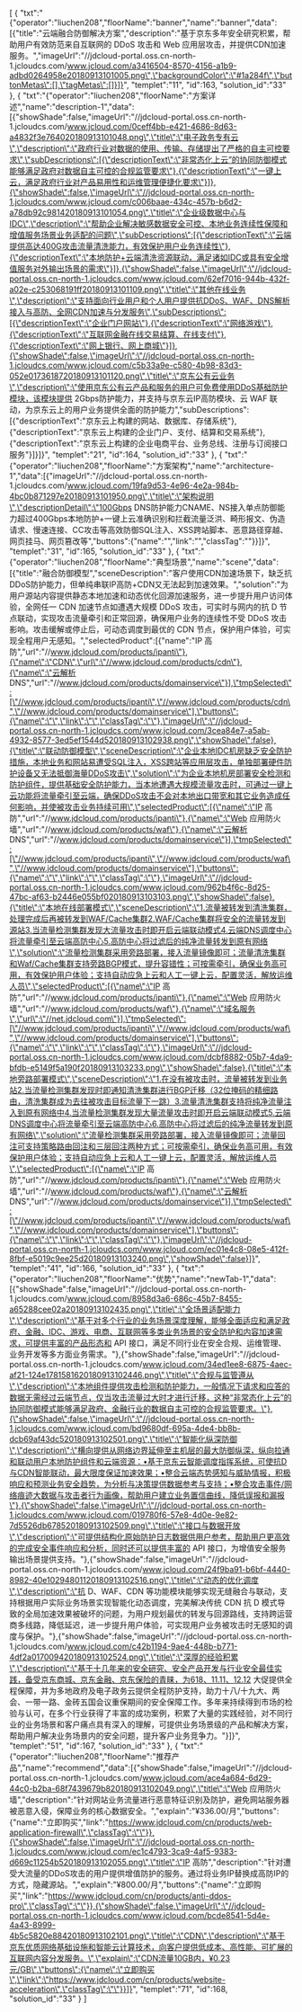 [
	{
		"txt":"{\"operator\":\"liuchen208\",\"floorName\":\"banner\",\"name\":\"banner\",\"data\":[{\"title\":\"云端融合防御解决方案\",\"description\":\"基于京东多年安全研究积累，帮助用户有效防范来自互联网的 DDoS 攻击和 Web 应用层攻击，并提供CDN加速服务。\",\"imageUrl\":\"//jdcloud-portal.oss.cn-north-1.jcloudcs.com/www.jcloud.com/a3416504-8570-4156-a1b9-adbd0264958e20180913101005.png\",\"backgroundColor\":\"#1a284f\",\"buttonMetas\":[],\"tagMetas\":[]}]}",
		"templet":"11",
		"id":163,
		"solution_id":"33"
	},
	{
		"txt":"{\"operator\":\"liuchen208\",\"floorName\":\"方案详述\",\"name\":\"description-1\",\"data\":[{\"showShade\":false,\"imageUrl\":\"//jdcloud-portal.oss.cn-north-1.jcloudcs.com/www.jcloud.com/0ceff4bb-e421-4686-8d63-a4832f3e764020180913101048.png\",\"title\":\"电子政务专有云\",\"description\":\"政府行业对数据的使用、传输、存储提出了严格的自主可控要求\",\"subDescriptions\":[{\"descriptionText\":\"非常态化上云”的协同防御模式能够满足政府对数据自主可控的合规监管要求\"},{\"descriptionText\":\"一键上云，满足政府行业对产品易用性和运维管理便捷化要求\"}]},{\"showShade\":false,\"imageUrl\":\"//jdcloud-portal.oss.cn-north-1.jcloudcs.com/www.jcloud.com/c006baae-434c-457b-b6d2-a78db92c981420180913101054.png\",\"title\":\"企业级数据中心与IDC\",\"description\":\"帮助企业解决敏感数据安全可控、本地业务连续性保障和增值服务场景业务适配的问题\",\"subDescriptions\":[{\"descriptionText\":\"云端提供高达400G攻击流量清洗能力，有效保护用户业务连续性\"},{\"descriptionText\":\"本地防护+云端清洗资源联动，满足诸如IDC或具有安全增值服务对外输出场景的需求\"}]},{\"showShade\":false,\"imageUrl\":\"//jdcloud-portal.oss.cn-north-1.jcloudcs.com/www.jcloud.com/62ef7016-944b-432f-a02e-c253068191ff20180913101109.png\",\"title\":\"其他在线业务\",\"description\":\"支持面向行业用户和个人用户提供抗DDoS、WAF、DNS解析接入与高防、全网CDN加速与分发服务\",\"subDescriptions\":[{\"descriptionText\":\"企业门户网站\"},{\"descriptionText\":\"网络游戏\"},{\"descriptionText\":\"互联网金融在线交易结算、在线支付\"},{\"descriptionText\":\"网上银行、网上商城\"}]},{\"showShade\":false,\"imageUrl\":\"//jdcloud-portal.oss.cn-north-1.jcloudcs.com/www.jcloud.com/c5b33a9e-c580-4b98-83d3-052e0173618720180913101120.png\",\"title\":\"京东公有云业务\",\"description\":\"使用京东公有云产品和服务的用户可免费使用DDoS基础防护模块，该模块提供 2Gbps防护能力，并支持与京东云IP高防模块、云 WAF 联动，为京东云上的用户业务提供全面的防护能力\",\"subDescriptions\":[{\"descriptionText\":\"京东云上构建的网站、数据库、存储系统\"},{\"descriptionText\":\"京东云上构建的企业门户、支付、结算和交易系统\"},{\"descriptionText\":\"京东云上构建的企业电商平台、业务总线、注册与订阅接口服务\"}]}]}",
		"templet":"21",
		"id":164,
		"solution_id":"33"
	},
	{
		"txt":"{\"operator\":\"liuchen208\",\"floorName\":\"方案架构\",\"name\":\"architecture-1\",\"data\":[{\"imageUrl\":\"//jdcloud-portal.oss.cn-north-1.jcloudcs.com/www.jcloud.com/19fa9d53-4e96-4e2a-984b-4bc0b871297e20180913101950.png\",\"title\":\"架构说明\",\"descriptionDetail\":\"100Gbps DNS防护能力CNAME、NS接入单点防御能力超过400Gbps本地防护+一键上云准确识别和拦截流量泛洪、畸形报文、伪造请求、慢速连接、CC攻击等高效防御SQL注入、XSS跨站脚本、恶意路径穿越、网页挂马、网页篡改等\",\"buttons\":{\"name\":\"\",\"link\":\"\",\"classTag\":\"\"}}]}",
		"templet":"31",
		"id":165,
		"solution_id":"33"
	},
	{
		"txt":"{\"operator\":\"liuchen208\",\"floorName\":\"典型场景\",\"name\":\"scene\",\"data\":[{\"title\":\"融合防御模型\",\"sceneDescription\":\"客户使用CDN加速场景下，缺乏抗DDoS防护能力，但单纯串联IP高防+CDN又无法起到加速效果。\",\"solution\":\"为用户源站内容提供静态本地加速和动态优化回源加速服务，进一步提升用户访问体验，全网任一 CDN 加速节点如遭遇大规模 DDoS 攻击，可实时与网内的抗 D 节点联动，实现攻击流量牵引和正常回源，确保用户业务的连续性不受 DDoS 攻击影响。攻击缓解或停止后，可动态调度到最优的 CDN 节点，保护用户体验，可实现全程用户无感知。\",\"selectedProduct\":[{\"name\":\"IP 高防\",\"url\":\"//www.jdcloud.com/products/ipanti\"},{\"name\":\"CDN\",\"url\":\"//www.jdcloud.com/products/cdn\"},{\"name\":\"云解析 DNS\",\"url\":\"//www.jdcloud.com/products/domainservice\"}],\"tmpSelected\":[\"//www.jdcloud.com/products/ipanti\",\"//www.jdcloud.com/products/cdn\",\"//www.jdcloud.com/products/domainservice\"],\"buttons\":{\"name\":\"\",\"link\":\"\",\"classTag\":\"\"},\"imageUrl\":\"//jdcloud-portal.oss.cn-north-1.jcloudcs.com/www.jcloud.com/3cea84e7-a5ab-4932-8577-3ed5ef1544d520180913102938.png\",\"showShade\":false},{\"title\":\"联动防御模型\",\"sceneDescription\":\"企业本地IDC机房缺乏安全防护措施，本地业务和网站易遭受SQL注入，XSS跨站等应用层攻击，单独部署硬件防护设备又无法抵御海量DDoS攻击\",\"solution\":\"为企业本地机房部署安全检测和防护组件，提供基础安全防护能力，当本地遭遇大规模流量攻击时，可通过一键上云功能将流量牵引至云端，确保DDoS攻击不会对本地出口带宽和其它业务造成任何影响，并使被攻击业务持续可用\",\"selectedProduct\":[{\"name\":\"IP 高防\",\"url\":\"//www.jdcloud.com/products/ipanti\"},{\"name\":\"Web 应用防火墙\",\"url\":\"//www.jdcloud.com/products/waf\"},{\"name\":\"云解析 DNS\",\"url\":\"//www.jdcloud.com/products/domainservice\"}],\"tmpSelected\":[\"//www.jdcloud.com/products/ipanti\",\"//www.jdcloud.com/products/waf\",\"//www.jdcloud.com/products/domainservice\"],\"buttons\":{\"name\":\"\",\"link\":\"\",\"classTag\":\"\"},\"imageUrl\":\"//jdcloud-portal.oss.cn-north-1.jcloudcs.com/www.jcloud.com/962b4f6c-8d25-47bc-af63-b2446e055bf020180913103103.png\",\"showShade\":false},{\"title\":\"本地在线部署模式\",\"sceneDescription\":\"1.流量被转发到清洗集群，处理完成后再被转发到WAF/Cache集群2.WAF/Cache集群将安全的流量转发到源站3.当流量检测集群发现大流量攻击时即开启云端联动模式4.云端DNS调度中心将流量牵引至云端高防中心5.高防中心将过滤后的纯净流量转发到原有网络\",\"solution\":\"流量检测集群采用旁路部署，接入流量镜像即可；流量清洗集群和Waf/Cache集群支持旁路BGP模式，提升容错性；可按需牵引，确保业务高可用，有效保护用户体验；支持自动应急上云和人工一键上云，配置灵活，解放运维人员\",\"selectedProduct\":[{\"name\":\"IP 高防\",\"url\":\"//www.jdcloud.com/products/ipanti\"},{\"name\":\"Web 应用防火墙\",\"url\":\"//www.jdcloud.com/products/waf\"},{\"name\":\"域名服务\",\"url\":\"//net.jdcloud.com\"}],\"tmpSelected\":[\"//www.jdcloud.com/products/ipanti\",\"//www.jdcloud.com/products/waf\",\"//www.jdcloud.com/products/domainservice\"],\"buttons\":{\"name\":\"\",\"link\":\"\",\"classTag\":\"\"},\"imageUrl\":\"//jdcloud-portal.oss.cn-north-1.jcloudcs.com/www.jcloud.com/dcbf8882-05b7-4da9-bfdb-e5149f5a190f20180913103233.png\",\"showShade\":false},{\"title\":\"本地旁路部署模式\",\"sceneDescription\":\"1.在没有被攻击时，流量被转发到业务站2.当流量检测集群发现时即通知清洗集群进行BGP迁移（32位掩码的精细路由，清洗集群成为去往被攻击目标流量下一跳）3.流量清洗集群支持将纯净流量注入到原有网络中4.当流量检测集群发现大量流量攻击时即开启云端联动模式5.云端DNS调度中心将流量牵引至云端高防中心6.高防中心将过滤后的纯净流量转发到原有网络\",\"solution\":\"流量检测集群采用旁路部署，接入流量镜像即可；流量回注可支持策略路由回注和三层回注两种方式；可按需牵引，确保业务高可用，有效保护用户体验；支持自动应急上云和人工一键上云，配置灵活，解放运维人员\",\"selectedProduct\":[{\"name\":\"IP 高防\",\"url\":\"//www.jdcloud.com/products/ipanti\"},{\"name\":\"Web 应用防火墙\",\"url\":\"//www.jdcloud.com/products/waf\"},{\"name\":\"云解析 DNS\",\"url\":\"//www.jdcloud.com/products/domainservice\"}],\"tmpSelected\":[\"//www.jdcloud.com/products/ipanti\",\"//www.jdcloud.com/products/waf\",\"//www.jdcloud.com/products/domainservice\"],\"buttons\":{\"name\":\"\",\"link\":\"\",\"classTag\":\"\"},\"imageUrl\":\"//jdcloud-portal.oss.cn-north-1.jcloudcs.com/www.jcloud.com/ec01e4c8-08e5-412f-8fbf-e5019c9ee25d20180913103240.png\",\"showShade\":false}]}",
		"templet":"41",
		"id":166,
		"solution_id":"33"
	},
	{
		"txt":"{\"operator\":\"liuchen208\",\"floorName\":\"优势\",\"name\":\"newTab-1\",\"data\":[{\"showShade\":false,\"imageUrl\":\"//jdcloud-portal.oss.cn-north-1.jcloudcs.com/www.jcloud.com/8958d3a6-686c-45b7-8455-a65288cee02a20180913102435.png\",\"title\":\"全场景适配能力\",\"description\":\"基于对多个行业的业务场景深度理解，能够全面适应和满足政府、金融、IDC、游戏、电商、互联网等多类业务场景的安全防护和内容加速需求，可提供丰富的产品形态和 API 接口，满足不同行业在安全合规、运维管理、业务开发等多方面业务需求。\"},{\"showShade\":false,\"imageUrl\":\"//jdcloud-portal.oss.cn-north-1.jcloudcs.com/www.jcloud.com/34ed1ee8-6875-4aec-af21-124e1781581620180913102446.png\",\"title\":\"合规与监管遵从\",\"description\":\"本地组件提供攻击检测和防护能力，一般情况下请求和应答的数据无需经过云端节点，仅当攻击流量过大时才进行迁移，这种“非常态化上云”的协同防御模式能够满足政府、金融行业的数据自主可控的合规监管要求。\"},{\"showShade\":false,\"imageUrl\":\"//jdcloud-portal.oss.cn-north-1.jcloudcs.com/www.jcloud.com/bd9680df-695a-4de4-bb8b-dcb69af43dc520180913102501.png\",\"title\":\"智能化纵深防御\",\"description\":\"横向提供从网络边界延伸至主机层的最大防御纵深，纵向拉通和联动用户本地防护组件和云端资源：•基于京东云智能调度指挥系统，可使抗D与CDN智能联动，最大限度保证加速效果；•整合云端态势感知与威胁情报，积极响应和预测业务安全趋势，为分析与决策提供数据参考与支持；•整合攻击事件/网络痕迹大数据与攻击者行为画像，帮助用户建立业务置信曲线，降低误报和漏报\"},{\"showShade\":false,\"imageUrl\":\"//jdcloud-portal.oss.cn-north-1.jcloudcs.com/www.jcloud.com/019780f6-57e8-4d0e-9e82-7d5526db678520180913102509.png\",\"title\":\"接口与数据开放\",\"description\":\"可提供结构化原始防护日志数据供用户参考，帮助用户更高效的完成安全事件响应和分析，同时还可以提供丰富的 API 接口，为增值安全服务输出场景提供支持。\"},{\"showShade\":false,\"imageUrl\":\"//jdcloud-portal.oss.cn-north-1.jcloudcs.com/www.jcloud.com/24f9ba91-b6bf-4440-8982-40e10294801120180913102516.png\",\"title\":\"动态的优化调度\",\"description\":\"抗 D、WAF、CDN 等功能模块能够实现无缝融合与联动，支持根据用户实际业务场景实现智能化动态调度，完美解决传统 CDN 抗 D 模式导致的全局加速效果被破坏的问题，为用户规划最优的转发与回源路线，支持跨运营商多线路，降低延迟，进一步提升用户体验，可实现用户业务被攻击时无感知的调度与保护。\"},{\"showShade\":false,\"imageUrl\":\"//jdcloud-portal.oss.cn-north-1.jcloudcs.com/www.jcloud.com/c42b1194-9ae4-448b-b771-4df2a017009420180913102524.png\",\"title\":\"深厚的经验积累\",\"description\":\"基于十几年来的安全研究、安全产品开发与行业安全最佳实践，备受京东商城、京东金融、京东保险的青睐，为618、11.11、12.12 大促提供全程保障，并为多地政府及电子政务云提供全程防护支持，助力十八/十九大、两会、一带一路、金砖五国会议重保期间的安全保障工作。多年来持续得到市场的检验与认可，在多个行业获得了丰富的成功案例，积累了大量的实践经验，对不同行业的业务场景和客户痛点具有深入的理解，可提供业务场景级的产品和解决方案，帮助用户解决业务场景内的安全问题，提升客户业务竞争力。\"}]}",
		"templet":"51",
		"id":167,
		"solution_id":"33"
	},
	{
		"txt":"{\"operator\":\"liuchen208\",\"floorName\":\"推荐产品\",\"name\":\"recommend\",\"data\":[{\"showShade\":false,\"imageUrl\":\"//jdcloud-portal.oss.cn-north-1.jcloudcs.com/www.jcloud.com/ace4a684-6d29-44c0-b2ba-68f7439679b820180913102049.png\",\"title\":\"Web 应用防火墙\",\"description\":\"针对网站业务流量进行恶意特征识别及防护，避免网站服务器被恶意入侵，保障业务的核心数据安全。\",\"explain\":\"¥336.00/月\",\"buttons\":{\"name\":\"立即购买\",\"link\":\"https://www.jdcloud.com/cn/products/web-application-firewall\",\"classTag\":\"\"}},{\"showShade\":false,\"imageUrl\":\"//jdcloud-portal.oss.cn-north-1.jcloudcs.com/www.jcloud.com/ec1c4793-3ca9-4af5-9383-d669c11254b520180913102055.png\",\"title\":\"IP 高防\",\"description\":\"针对遭受大流量的DDoS攻击的用户提供增值防护的服务。通过将业务IP替换成高防IP的方式，隐藏源站。\",\"explain\":\"¥800.00/月\",\"buttons\":{\"name\":\"立即购买\",\"link\":\"https://www.jdcloud.com/cn/products/anti-ddos-pro\",\"classTag\":\"\"}},{\"showShade\":false,\"imageUrl\":\"//jdcloud-portal.oss.cn-north-1.jcloudcs.com/www.jcloud.com/bcde8541-5d4e-4a43-8999-4b5c5820e88420180913102101.png\",\"title\":\"CDN\",\"description\":\"基于京东优质网络基础设施和智能云计算技术，向客户提供低成本、高性能、可扩展的互联网内容分发服务。\",\"explain\":\"CDN流量10GB内，¥0.23元/GB\",\"buttons\":{\"name\":\"立即购买\",\"link\":\"https://www.jdcloud.com/cn/products/website-acceleration\",\"classTag\":\"\"}}]}",
		"templet":"71",
		"id":168,
		"solution_id":"33"
	}
]